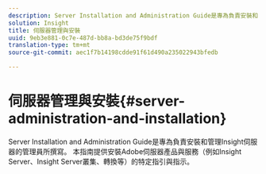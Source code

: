 ```yaml
---
description: Server Installation and Administration Guide是專為負責安裝和管理Insight伺服器的管理員所撰寫。 本指南提供安裝Adobe伺服器產品與服務（例如Insight Server、Insight Server叢集、轉換等）的特定指引與指示。
solution: Insight
title: 伺服器管理與安裝
uuid: 9eb3e881-0c7e-487d-bb8a-bd3de75f9bdf
translation-type: tm+mt
source-git-commit: aec1f7b14198cdde91f61d490a235022943bfedb

---
```



# 伺服器管理與安裝{#server-administration-and-installation}

Server Installation and Administration Guide是專為負責安裝和管理Insight伺服器的管理員所撰寫。 本指南提供安裝Adobe伺服器產品與服務（例如Insight Server、Insight Server叢集、轉換等）的特定指引與指示。

